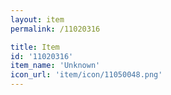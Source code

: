 ```yaml
---
layout: item
permalink: /11020316

title: Item
id: '11020316'
item_name: 'Unknown'
icon_url: 'item/icon/11050048.png'
---
```

